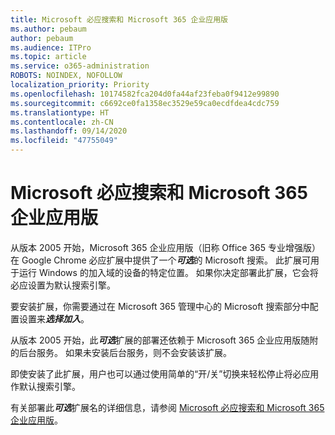 ```yaml
---
title: Microsoft 必应搜索和 Microsoft 365 企业应用版
ms.author: pebaum
author: pebaum
ms.audience: ITPro
ms.topic: article
ms.service: o365-administration
ROBOTS: NOINDEX, NOFOLLOW
localization_priority: Priority
ms.openlocfilehash: 10174582fca204d0fa44af23feba0f9412e99890
ms.sourcegitcommit: c6692ce0fa1358ec3529e59ca0ecdfdea4cdc759
ms.translationtype: HT
ms.contentlocale: zh-CN
ms.lasthandoff: 09/14/2020
ms.locfileid: "47755049"
---
```

# <a name="microsoft-search-in-bing-and-microsoft-365-apps-for-enterprise"></a>Microsoft 必应搜索和 Microsoft 365 企业应用版

从版本 2005 开始，Microsoft 365 企业应用版（旧称 Office 365 专业增强版）在 Google Chrome 必应扩展中提供了一个***可选***的 Microsoft 搜索。 此扩展可用于运行 Windows 的加入域的设备的特定位置。 如果你决定部署此扩展，它会将必应设置为默认搜索引擎。

要安装扩展，你需要通过在 Microsoft 365 管理中心的 Microsoft 搜索部分中配置设置来***选择加入***。

从版本 2005 开始，此***可选***扩展的部署还依赖于 Microsoft 365 企业应用版随附的后台服务。 如果未安装后台服务，则不会安装该扩展。

即使安装了此扩展，用户也可以通过使用简单的“开/关”切换来轻松停止将必应用作默认搜索引擎。

有关部署此***可选***扩展名的详细信息，请参阅 [Microsoft 必应搜索和 Microsoft 365 企业应用版](https://docs.microsoft.com/deployoffice/microsoft-search-bing)。